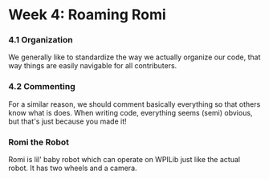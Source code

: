 # Week 4: Roaming Romi

### 4.1 Organization

We generally like to standardize the way we actually organize our code, that way things are easily navigable for all contributers.

### 4.2 Commenting

For a similar reason, we should comment basically everything so that others know what is does. When writing code, everything seems (semi) obvious, but that's just because you made it!

### Romi the Robot

Romi is lil' baby robot which can operate on WPILib just like the actual robot. It has two wheels and a camera.
